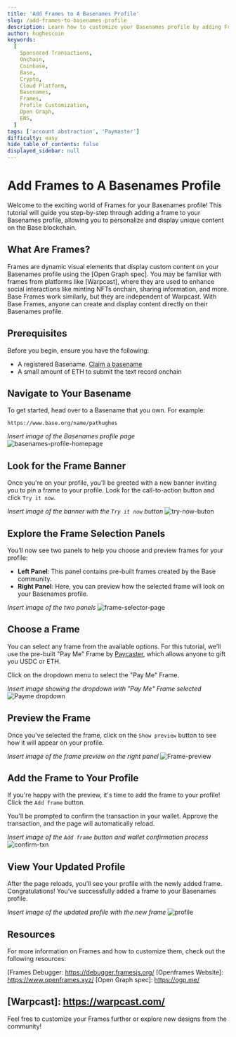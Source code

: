 ```yaml
---
title: 'Add Frames to A Basenames Profile'
slug: /add-frames-to-basenames-profile
description: Learn how to customize your Basenames profile by adding Frames, showcasing dynamic content with ease on the Base blockchain.
author: hughescoin
keywords:
  [
    Sponsored Transactions,
    Onchain,
    Coinbase,
    Base,
    Crypto,
    Cloud Platform,
    Basenames,
    Frames,
    Profile Customization,
    Open Graph,
    ENS,
  ]
tags: ['account abstraction', 'Paymaster']
difficulty: easy
hide_table_of_contents: false
displayed_sidebar: null
---
```


# Add Frames to A Basenames Profile

Welcome to the exciting world of Frames for your Basenames profile! This tutorial will guide you step-by-step through adding a frame to your Basenames profile, allowing you to personalize and display unique content on the Base blockchain.

## What Are Frames?

Frames are dynamic visual elements that display custom content on your Basenames profile using the [Open Graph spec]. You may be familiar with frames from platforms like [Warpcast], where they are used to enhance social interactions like minting NFTs onchain, sharing information, and more. Base Frames work similarly, but they are independent of Warpcast. With Base Frames, anyone can create and display content directly on their Basenames profile.

## Prerequisites

Before you begin, ensure you have the following:

- A registered Basename. [Claim a basename](https://www.base.org/names)
- A small amount of ETH to submit the text record onchain

## Navigate to Your Basename

To get started, head over to a Basename that you own. For example:

`https://www.base.org/name/pathughes`

_Insert image of the Basenames profile page_ ![basenames-profile-homepage](url)

## Look for the Frame Banner

Once you're on your profile, you’ll be greeted with a new banner inviting you to pin a frame to your profile. Look for the call-to-action button and click `Try it now`.

_Insert image of the banner with the `Try it now` button_ ![try-now-buton](url)

## Explore the Frame Selection Panels

You’ll now see two panels to help you choose and preview frames for your profile:

- **Left Panel**: This panel contains pre-built frames created by the Base community.
- **Right Panel**: Here, you can preview how the selected frame will look on your Basenames profile.

_Insert image of the two panels_ ![frame-selector-page](url)

## Choose a Frame

You can select any frame from the available options. For this tutorial, we’ll use the pre-built "Pay Me" Frame by [Paycaster](https://paycaster.co/), which allows anyone to gift you USDC or ETH.

Click on the dropdown menu to select the "Pay Me" Frame.

_Insert image showing the dropdown with "Pay Me" Frame selected_ ![Payme dropdown](url)

## Preview the Frame

Once you've selected the frame, click on the `Show preview` button to see how it will appear on your profile.

_Insert image of the frame preview on the right panel_ ![Frame-preview](url)

## Add the Frame to Your Profile

If you're happy with the preview, it's time to add the frame to your profile! Click the `Add frame` button.

You'll be prompted to confirm the transaction in your wallet. Approve the transaction, and the page will automatically reload.

_Insert image of the `Add frame` button and wallet confirmation process_ ![confirm-txn](url)

## View Your Updated Profile

After the page reloads, you’ll see your profile with the newly added frame. Congratulations! You’ve successfully added a frame to your Basenames profile.

_Insert image of the updated profile with the new frame_ ![profile](url)

## Resources

For more information on Frames and how to customize them, check out the following resources:

[Open Frames Spec]: https://www.openframes.xyz/#required-properties
[Frames Debugger: https://debugger.framesjs.org/ [Openframes Website]: https://www.openframes.xyz/
[Open Graph spec]: https://ogp.me/

## [Warpcast]: https://warpcast.com/

Feel free to customize your Frames further or explore new designs from the community!
